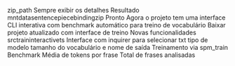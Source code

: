 zip_path
Sempre exibir os detalhes
Resultado
mntdatasentencepiecebindingzip
 Pronto Agora o projeto tem uma interface CLI interativa com benchmark automático para treino de vocabulário
 Baixar projeto atualizado com interface de treino
 Novas funcionalidades
srctraininteractivets
Interface com inquirer para selecionar txt tipo de modelo tamanho do vocabulário e nome de saída
Treinamento via spm_train
Benchmark
Média de tokens por frase
Total de frases analisadas